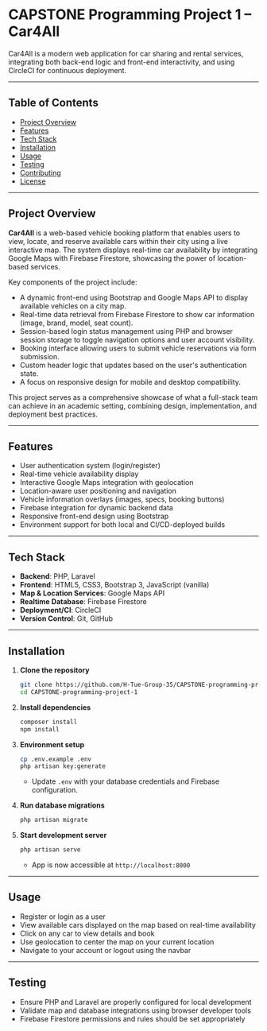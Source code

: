 # CAPSTONE Programming Project 1 – **Car4All**

Car4All is a modern web application for car sharing and rental services, integrating both back-end logic and front-end interactivity, and using CircleCI for continuous deployment.

---

## Table of Contents

- [Project Overview](#project-overview)
- [Features](#features)
- [Tech Stack](#tech-stack)
- [Installation](#installation)
- [Usage](#usage)
- [Testing](#testing)
- [Contributing](#contributing)
- [License](#license)

---

## Project Overview

**Car4All** is a web-based vehicle booking platform that enables users to view, locate, and reserve available cars within their city using a live interactive map. The system displays real-time car availability by integrating Google Maps with Firebase Firestore, showcasing the power of location-based services.

Key components of the project include:

- A dynamic front-end using Bootstrap and Google Maps API to display available vehicles on a city map.
- Real-time data retrieval from Firebase Firestore to show car information (image, brand, model, seat count).
- Session-based login status management using PHP and browser session storage to toggle navigation options and user account visibility.
- Booking interface allowing users to submit vehicle reservations via form submission.
- Custom header logic that updates based on the user's authentication state.
- A focus on responsive design for mobile and desktop compatibility.

This project serves as a comprehensive showcase of what a full-stack team can achieve in an academic setting, combining design, implementation, and deployment best practices.

---

## Features

- User authentication system (login/register)
- Real-time vehicle availability display
- Interactive Google Maps integration with geolocation
- Location-aware user positioning and navigation
- Vehicle information overlays (images, specs, booking buttons)
- Firebase integration for dynamic backend data
- Responsive front-end design using Bootstrap
- Environment support for both local and CI/CD-deployed builds

---

## Tech Stack

- **Backend**: PHP, Laravel
- **Frontend**: HTML5, CSS3, Bootstrap 3, JavaScript (vanilla)
- **Map & Location Services**: Google Maps API
- **Realtime Database**: Firebase Firestore
- **Deployment/CI**: CircleCI
- **Version Control**: Git, GitHub

---

## Installation

1. **Clone the repository**
   ```bash
   git clone https://github.com/H-Tue-Group-35/CAPSTONE-programming-project-1.git
   cd CAPSTONE-programming-project-1
   ```

2. **Install dependencies**
   ```bash
   composer install
   npm install
   ```

3. **Environment setup**
   ```bash
   cp .env.example .env
   php artisan key:generate
   ```
   - Update `.env` with your database credentials and Firebase configuration.

4. **Run database migrations**
   ```bash
   php artisan migrate
   ```

5. **Start development server**
   ```bash
   php artisan serve
   ```
   - App is now accessible at `http://localhost:8000`

---

## Usage

- Register or login as a user
- View available cars displayed on the map based on real-time availability
- Click on any car to view details and book
- Use geolocation to center the map on your current location
- Navigate to your account or logout using the navbar

---

## Testing

- Ensure PHP and Laravel are properly configured for local development
- Validate map and database integrations using browser developer tools
- Firebase Firestore permissions and rules should be set appropriately

